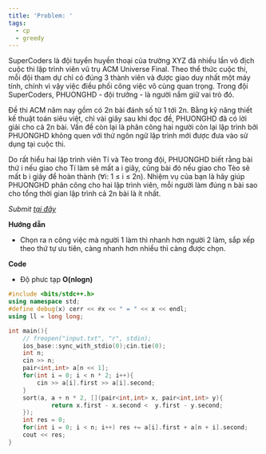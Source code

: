 ```yaml
---
title: 'Problem: '
tags:
  - cp
  - greedy
---
```

SuperCoders là đội tuyển huyền thoại của trường XYZ đã nhiều lần vô địch cuộc thi lập trình viên vũ trụ ACM Universe Final. Theo thể thức cuộc thi, mỗi đội tham dự chỉ có đúng 3 thành viên và được giao duy nhất một máy tính, chính vì vậy việc điều phối công việc vô cùng quan trọng. Trong đội SuperCoders, PHUONGHD - đội trưởng - là người nắm giữ vai trò đó.

Đề thi ACM năm nay gồm có 2n bài đánh số từ 1 tới 2n. Bằng kỹ năng thiết kế thuật toán siêu việt, chỉ vài giây sau khi đọc đề, PHUONGHD đã có lời giải cho cả 2n bài. Vấn đề còn lại là phân công hai người còn lại lập trình bởi PHUONGHD không quen với thứ ngôn ngữ lập trình mới được đưa vào sử dụng tại cuộc thi.

Do rất hiểu hai lập trình viên Tí và Tèo trong đội, PHUONGHD biết rằng bài thứ i nếu giao cho Tí làm sẽ mất 
a
i
 giây, cũng bài đó nếu giao cho Tèo sẽ mất 
b
i
 giây để hoàn thành (∀i: 1 ≤ i ≤ 2n). Nhiệm vụ của bạn là hãy giúp PHUONGHD phân công cho hai lập trình viên, mỗi người làm đúng n bài sao cho tổng thời gian lập trình cả 2n bài là ít nhất.

<!--more-->

*Submit [tại đây](https://oj.vnoi.info/problem/acmnb)*

**Hướng dẫn**

- Chọn ra n công việc mà người 1 làm thì nhanh hơn người 2 làm, sắp xếp theo thứ tự ưu tiên, càng nhanh hơn nhiều thì càng được chọn.

**Code**

- Độ phưc tạp **O(nlogn)**

```cpp
#include <bits/stdc++.h>
using namespace std;
#define debug(x) cerr << #x << " = " << x << endl;
using ll = long long;

int main(){
    // freopen("input.txt", "r", stdin);
    ios_base::sync_with_stdio(0);cin.tie(0);
    int n;
    cin >> n;
    pair<int,int> a[n << 1];
    for(int i = 0; i < n * 2; i++){
        cin >> a[i].first >> a[i].second;
    }
    sort(a, a + n * 2, [](pair<int,int> x, pair<int,int> y){
            return x.first - x.second <  y.first - y.second;
    });
    int res = 0;
    for(int i = 0; i < n; i++) res += a[i].first + a[n + i].second;
    cout << res;
}
```

